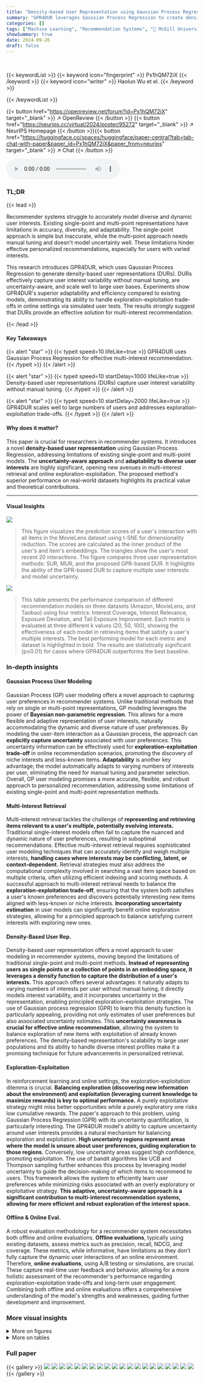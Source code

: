 ```yaml
---
title: "Density-based User Representation using Gaussian Process Regression for Multi-interest Personalized Retrieval"
summary: "GPR4DUR leverages Gaussian Process Regression to create density-based user representations for accurate multi-interest personalized retrieval, overcoming limitations of existing methods."
categories: []
tags: ["Machine Learning", "Recommendation Systems", "🏢 McGill University",]
showSummary: true
date: 2024-09-26
draft: false
---
```


<br>

{{< keywordList >}}
{{< keyword icon="fingerprint" >}} Px1hQM72iX {{< /keyword >}}
{{< keyword icon="writer" >}} Haolun Wu et el. {{< /keyword >}}
 
{{< /keywordList >}}

{{< button href="https://openreview.net/forum?id=Px1hQM72iX" target="_blank" >}}
↗ OpenReview
{{< /button >}}
{{< button href="https://neurips.cc/virtual/2024/poster/95272" target="_blank" >}}
↗ NeurIPS Homepage
{{< /button >}}{{< button href="https://huggingface.co/spaces/huggingface/paper-central?tab=tab-chat-with-paper&paper_id=Px1hQM72iX&paper_from=neurips" target="_blank" >}}
↗ Chat
{{< /button >}}



<audio controls>
    <source src="https://ai-paper-reviewer.com/Px1hQM72iX/podcast.wav" type="audio/wav">
    Your browser does not support the audio element.
</audio>


### TL;DR


{{< lead >}}

Recommender systems struggle to accurately model diverse and dynamic user interests.  Existing single-point and multi-point representations have limitations in accuracy, diversity, and adaptability.  The single-point approach is simple but inaccurate, while the multi-point approach needs manual tuning and doesn't model uncertainty well. These limitations hinder effective personalized recommendations, especially for users with varied interests.

This research introduces GPR4DUR, which uses Gaussian Process Regression to generate density-based user representations (DURs).  DURs effectively capture user interest variability without manual tuning, are uncertainty-aware, and scale well to large user bases.  Experiments show GPR4DUR's superior adaptability and efficiency compared to existing models, demonstrating its ability to handle exploration-exploitation trade-offs in online settings via simulated user tests.  The results strongly suggest that DURs provide an effective solution for multi-interest recommendation.

{{< /lead >}}


#### Key Takeaways

{{< alert "star" >}}
{{< typeit speed=10 lifeLike=true >}} GPR4DUR uses Gaussian Process Regression for effective multi-interest recommendation. {{< /typeit >}}
{{< /alert >}}

{{< alert "star" >}}
{{< typeit speed=10 startDelay=1000 lifeLike=true >}} Density-based user representations (DURs) capture user interest variability without manual tuning. {{< /typeit >}}
{{< /alert >}}

{{< alert "star" >}}
{{< typeit speed=10 startDelay=2000 lifeLike=true >}} GPR4DUR scales well to large numbers of users and addresses exploration-exploitation trade-offs. {{< /typeit >}}
{{< /alert >}}

#### Why does it matter?
This paper is crucial for researchers in recommender systems.  It introduces a novel **density-based user representation** using Gaussian Process Regression, addressing limitations of existing single-point and multi-point models.  The **uncertainty-aware approach** and **adaptability to diverse user interests** are highly significant, opening new avenues in multi-interest retrieval and online exploration-exploitation. The proposed method's superior performance on real-world datasets highlights its practical value and theoretical contributions.

------
#### Visual Insights



![](https://ai-paper-reviewer.com/Px1hQM72iX/figures_1_1.jpg)

> This figure visualizes the prediction scores of a user's interaction with all items in the MovieLens dataset using t-SNE for dimensionality reduction.  The scores are calculated as the inner product of the user's and item's embeddings.  The triangles show the user's most recent 20 interactions.  The figure compares three user representation methods: SUR, MUR, and the proposed GPR-based DUR.  It highlights the ability of the GPR-based DUR to capture multiple user interests and model uncertainty.





![](https://ai-paper-reviewer.com/Px1hQM72iX/tables_5_1.jpg)

> This table presents the performance comparison of different recommendation models on three datasets (Amazon, MovieLens, and Taobao) using four metrics: Interest Coverage, Interest Relevance, Exposure Deviation, and Tail Exposure Improvement.  Each metric is evaluated at three different k values (20, 50, 100), showing the effectiveness of each model in retrieving items that satisfy a user's multiple interests. The best performing model for each metric and dataset is highlighted in bold. The results are statistically significant (p≤0.01) for cases where GPR4DUR outperforms the best baseline.





### In-depth insights


#### Gaussian Process User Modeling
Gaussian Process (GP) user modeling offers a novel approach to capturing user preferences in recommender systems.  Unlike traditional methods that rely on single or multi-point representations, GP modeling leverages the power of **Bayesian non-parametric regression**. This allows for a more flexible and adaptive representation of user interests, naturally accommodating the dynamic and diverse nature of user preferences. By modeling the user-item interaction as a Gaussian process, the approach can **explicitly capture uncertainty** associated with user preferences. This uncertainty information can be effectively used for **exploration-exploitation trade-off** in online recommendation scenarios, promoting the discovery of niche interests and less-known items.  **Adaptability** is another key advantage; the model automatically adapts to varying numbers of interests per user, eliminating the need for manual tuning and parameter selection. Overall, GP user modeling promises a more accurate, flexible, and robust approach to personalized recommendation, addressing some limitations of existing single-point and multi-point representation methods.

#### Multi-Interest Retrieval
Multi-interest retrieval tackles the challenge of **representing and retrieving items relevant to a user's multiple, potentially evolving interests.**  Traditional single-interest models often fail to capture the nuanced and dynamic nature of user preferences, resulting in suboptimal recommendations.  Effective multi-interest retrieval requires sophisticated user modeling techniques that can accurately identify and weigh multiple interests, **handling cases where interests may be conflicting, latent, or context-dependent.**  Retrieval strategies must also address the computational complexity involved in searching a vast item space based on multiple criteria, often utilizing efficient indexing and scoring methods.  A successful approach to multi-interest retrieval needs to balance the **exploration-exploitation trade-off**, ensuring that the system both satisfies a user's known preferences and discovers potentially interesting new items aligned with less-known or niche interests.  **Incorporating uncertainty estimation** in user models can significantly benefit online exploration strategies, allowing for a principled approach to balance satisfying current interests with exploring new ones.

#### Density-Based User Rep.
Density-based user representation offers a novel approach to user modeling in recommender systems, moving beyond the limitations of traditional single-point and multi-point methods.  **Instead of representing users as single points or a collection of points in an embedding space, it leverages a density function to capture the distribution of a user's interests.** This approach offers several advantages: it naturally adapts to varying numbers of interests per user without manual tuning, it directly models interest variability, and it incorporates uncertainty in the representation, enabling principled exploration-exploitation strategies.  The use of Gaussian process regression (GPR) to learn this density function is particularly appealing, providing not only estimates of user preferences but also associated uncertainty estimates. This **uncertainty awareness is crucial for effective online recommendation**, allowing the system to balance exploration of new items with exploitation of already known preferences.  The density-based representation's scalability to large user populations and its ability to handle diverse interest profiles make it a promising technique for future advancements in personalized retrieval.

#### Exploration-Exploitation
In reinforcement learning and online settings, the exploration-exploitation dilemma is crucial.  **Balancing exploration (discovering new information about the environment) and exploitation (leveraging current knowledge to maximize rewards) is key to optimal performance.**  A purely exploitative strategy might miss better opportunities while a purely exploratory one risks low cumulative rewards.  The paper's approach to this problem, using Gaussian Process Regression (GPR) with its uncertainty quantification, is particularly interesting. The GPR4DUR model's ability to capture uncertainty around user interests provides a natural mechanism for balancing exploration and exploitation.  **High uncertainty regions represent areas where the model is unsure about user preferences, guiding exploration to those regions.**  Conversely, low uncertainty areas suggest high confidence, promoting exploitation. The use of bandit algorithms like UCB and Thompson sampling further enhances this process by leveraging model uncertainty to guide the decision-making of which items to recommend to users. This framework allows the system to efficiently learn user preferences while minimizing risks associated with an overly exploratory or exploitative strategy.  **This adaptive, uncertainty-aware approach is a significant contribution to multi-interest recommendation systems, allowing for more efficient and robust exploration of the interest space.**

#### Offline & Online Eval.
A robust evaluation methodology for a recommender system necessitates both offline and online evaluations.  **Offline evaluations**, typically using existing datasets, assess metrics such as precision, recall, NDCG, and coverage.  These metrics, while informative, have limitations as they don't fully capture the dynamic user interactions of an online environment. Therefore, **online evaluations**, using A/B testing or simulations, are crucial.  These capture real-time user feedback and behavior, allowing for a more holistic assessment of the recommender's performance regarding exploration-exploitation trade-offs and long-term user engagement. Combining both offline and online evaluations offers a comprehensive understanding of the model's strengths and weaknesses, guiding further development and improvement.


### More visual insights

<details>
<summary>More on figures
</summary>


![](https://ai-paper-reviewer.com/Px1hQM72iX/figures_3_1.jpg)

> This figure illustrates the GPR4DUR architecture, specifically focusing on a single user's movie recommendation process. It starts with pre-training to obtain pre-trained item embeddings.  The core of the system is GPR4DUR, which takes a user's observed points (movie interactions) and their corresponding observed values (ratings) as input, utilizing a GPR model to generate predicted scores for all items.  Uncertainty is visualized in the predicted scores, representing higher uncertainty for items with fewer interactions. Finally, a retrieval list generation step uses methods like UCB or Thompson sampling to select top-N items based on the predicted scores and associated uncertainties, effectively balancing exploration and exploitation.


![](https://ai-paper-reviewer.com/Px1hQM72iX/figures_8_1.jpg)

> This figure visualizes the prediction scores of a user's interaction with all items in the MovieLens dataset using t-SNE dimensionality reduction.  The scores are calculated as the inner product of user and item embeddings.  Triangles mark the user's 20 most recent interactions. Comparing three user representation methods (SUR, MUR, and GPR), only the density-based GPR method (bottom row) effectively captures multiple user interests and associated uncertainty.


![](https://ai-paper-reviewer.com/Px1hQM72iX/figures_8_2.jpg)

> This figure visualizes the prediction scores for a user's interaction with all items in the MovieLens dataset using t-SNE for dimensionality reduction.  The scores represent the inner product of user and item embeddings, with triangles marking the user's 20 most recent interactions. The visualization highlights that only the density-based method (GPR), shown in the bottom row, effectively captures the user's multiple interests and their associated uncertainty, unlike single-point (SUR) and multi-point (MUR) representations.


![](https://ai-paper-reviewer.com/Px1hQM72iX/figures_15_1.jpg)

> This figure visualizes the prediction scores between a user and all items in the MovieLens dataset using t-SNE for dimensionality reduction.  The scores represent the inner product of user and item embeddings, with triangles marking the user's 20 most recent interactions.  The visualization shows that only the density-based method (using Gaussian Process Regression), represented in the bottom row, accurately captures the user's multiple interests and their associated uncertainty. In contrast, single-point (SUR) and multi-point (MUR) representations fail to capture the diversity of user interests.


![](https://ai-paper-reviewer.com/Px1hQM72iX/figures_16_1.jpg)

> This figure visualizes the prediction scores for user-item pairs in the MovieLens dataset using t-SNE dimensionality reduction.  It compares three different user representation methods: SUR (single-point), MUR (multi-point), and GPR (Gaussian Process Regression) which is the proposed method.  The plot shows that SUR and MUR struggle to capture the diversity of a user's interests (represented by the location of recently interacted items, marked by triangles), while the GPR method more accurately represents these diverse interests and their uncertainty. 


</details>




<details>
<summary>More on tables
</summary>


![](https://ai-paper-reviewer.com/Px1hQM72iX/tables_7_1.jpg)
> This table presents the results of the retrieval task, comparing different recommendation methods across three datasets (Amazon, MovieLens, Taobao).  Metrics include Interest Coverage (IC@k), Interest Relevance (IR@k), Exposure Deviation (ED@k), and Tail Exposure Improvement (TEI@k).  The best performing model for each metric on each dataset is shown in bold, with the second-best underlined.  Statistical significance (p ≤ 0.01) is indicated with an asterisk (*). The table helps to assess the performance of the proposed GPR4DUR model in comparison to various baseline models.

![](https://ai-paper-reviewer.com/Px1hQM72iX/tables_9_1.jpg)
> This table presents the results of the retrieval task experiments, comparing the performance of GPR4DUR against various baselines across three datasets (Amazon, MovieLens, Taobao).  Metrics include Interest Coverage (IC@k), Interest Relevance (IR@k), Exposure Deviation (ED@k), and Tail Exposure Improvement (TEI@k) for k=20, 50, and 100.  The best and second-best results for each metric and dataset are highlighted, and statistically significant improvements of GPR4DUR over the best baseline (p≤0.01) are indicated by asterisks (*).

![](https://ai-paper-reviewer.com/Px1hQM72iX/tables_14_1.jpg)
> This table presents a comparison of different recommendation models on three datasets (Amazon, MovieLens, Taobao) using four metrics to evaluate retrieval performance: Interest Coverage, Interest Relevance, Exposure Deviation, and Tail Exposure Improvement. Each metric is evaluated at different k values (20, 50, 100).  The table highlights the performance of the proposed GPR4DUR model compared to various baselines, indicating its superiority in several cases.

![](https://ai-paper-reviewer.com/Px1hQM72iX/tables_16_1.jpg)
> This table presents a comparison of different recommendation models on three datasets (Amazon, MovieLens, Taobao) using four metrics to evaluate retrieval performance: Interest Coverage, Interest Relevance, Exposure Deviation, and Tail Exposure Improvement. Each metric is calculated at three different values of k (20, 50, 100). The table highlights the superior performance of the proposed GPR4DUR model compared to other existing methods across the various datasets and metrics. The significance of the outperformance is indicated using a paired t-test.

![](https://ai-paper-reviewer.com/Px1hQM72iX/tables_17_1.jpg)
> This table presents a comparison of different recommendation models on three datasets (Amazon, MovieLens, Taobao) using four evaluation metrics: Interest Coverage (IC@k), Interest Relevance (IR@k), Exposure Deviation (ED@k), and Tail Exposure Improvement (TEI@k).  The metrics assess the ability of the models to capture multiple user interests, the relevance of recommendations, the evenness of category exposure, and the exposure of less popular interests. The best performing model for each metric and dataset is shown in bold, highlighting the superior performance of GPR4DUR in many cases.

![](https://ai-paper-reviewer.com/Px1hQM72iX/tables_17_2.jpg)
> This table presents the results of a sensitivity analysis performed to determine optimal hyperparameter settings for the Gaussian Process Regression (GPR) model used in GPR4DUR.  The analysis focuses on the impact of different kernel functions (Cosine and RBF with varying standard deviations σ) on the retrieval and ranking performance metrics (IC@50 and Recall@50). The results are shown separately for the three datasets used in the study: Amazon, MovieLens, and Taobao.  This helps to understand how different kernel functions and their parameters affect the model's ability to accurately capture and predict user interests for multi-interest retrieval and ranking tasks.

![](https://ai-paper-reviewer.com/Px1hQM72iX/tables_18_1.jpg)
> This table presents a comparison of different recommendation models on three datasets (Amazon, MovieLens, and Taobao) using four metrics: Interest Coverage (IC@k), Interest Relevance (IR@k), Exposure Deviation (ED@k), and Tail Exposure Improvement (TEI@k).  Higher values are better for IC@k and IR@k, while lower values are better for ED@k.  The results show the performance of GPR4DUR against baselines such as MostPop, YoutubeDNN, and others across different values of k (20, 50, and 100).  The * indicates that GPR4DUR's performance is statistically significantly better than the best baseline for that metric.

![](https://ai-paper-reviewer.com/Px1hQM72iX/tables_18_2.jpg)
> This table presents the results of the retrieval task comparing the proposed GPR4DUR model against other existing methods across three different datasets (Amazon, MovieLens, Taobao).  Metrics used include Interest Coverage, Interest Relevance, Exposure Deviation, and Tail Exposure Improvement. The best performing model for each metric in each dataset is highlighted in bold, and the second-best is underlined.  Asterisks indicate statistically significant improvements over the best baseline (p≤0.01).

![](https://ai-paper-reviewer.com/Px1hQM72iX/tables_19_1.jpg)
> The table presents a comparison of different recommendation models on three datasets (Amazon, MovieLens, Taobao) across four metrics (Interest Coverage, Interest Relevance, Exposure Deviation, Tail Exposure Improvement) for different top-k values (20, 50, 100).  The best performing model for each metric and dataset is highlighted in bold, with the second-best underlined.  Statistically significant improvements (p≤0.01) by GPR4DUR compared to the best baseline are marked with an asterisk (*).

</details>




### Full paper

{{< gallery >}}
<img src="https://ai-paper-reviewer.com/Px1hQM72iX/1.png" class="grid-w50 md:grid-w33 xl:grid-w25" />
<img src="https://ai-paper-reviewer.com/Px1hQM72iX/2.png" class="grid-w50 md:grid-w33 xl:grid-w25" />
<img src="https://ai-paper-reviewer.com/Px1hQM72iX/3.png" class="grid-w50 md:grid-w33 xl:grid-w25" />
<img src="https://ai-paper-reviewer.com/Px1hQM72iX/4.png" class="grid-w50 md:grid-w33 xl:grid-w25" />
<img src="https://ai-paper-reviewer.com/Px1hQM72iX/5.png" class="grid-w50 md:grid-w33 xl:grid-w25" />
<img src="https://ai-paper-reviewer.com/Px1hQM72iX/6.png" class="grid-w50 md:grid-w33 xl:grid-w25" />
<img src="https://ai-paper-reviewer.com/Px1hQM72iX/7.png" class="grid-w50 md:grid-w33 xl:grid-w25" />
<img src="https://ai-paper-reviewer.com/Px1hQM72iX/8.png" class="grid-w50 md:grid-w33 xl:grid-w25" />
<img src="https://ai-paper-reviewer.com/Px1hQM72iX/9.png" class="grid-w50 md:grid-w33 xl:grid-w25" />
<img src="https://ai-paper-reviewer.com/Px1hQM72iX/10.png" class="grid-w50 md:grid-w33 xl:grid-w25" />
<img src="https://ai-paper-reviewer.com/Px1hQM72iX/11.png" class="grid-w50 md:grid-w33 xl:grid-w25" />
<img src="https://ai-paper-reviewer.com/Px1hQM72iX/12.png" class="grid-w50 md:grid-w33 xl:grid-w25" />
<img src="https://ai-paper-reviewer.com/Px1hQM72iX/13.png" class="grid-w50 md:grid-w33 xl:grid-w25" />
<img src="https://ai-paper-reviewer.com/Px1hQM72iX/14.png" class="grid-w50 md:grid-w33 xl:grid-w25" />
<img src="https://ai-paper-reviewer.com/Px1hQM72iX/15.png" class="grid-w50 md:grid-w33 xl:grid-w25" />
<img src="https://ai-paper-reviewer.com/Px1hQM72iX/16.png" class="grid-w50 md:grid-w33 xl:grid-w25" />
<img src="https://ai-paper-reviewer.com/Px1hQM72iX/17.png" class="grid-w50 md:grid-w33 xl:grid-w25" />
<img src="https://ai-paper-reviewer.com/Px1hQM72iX/18.png" class="grid-w50 md:grid-w33 xl:grid-w25" />
<img src="https://ai-paper-reviewer.com/Px1hQM72iX/19.png" class="grid-w50 md:grid-w33 xl:grid-w25" />
<img src="https://ai-paper-reviewer.com/Px1hQM72iX/20.png" class="grid-w50 md:grid-w33 xl:grid-w25" />
{{< /gallery >}}